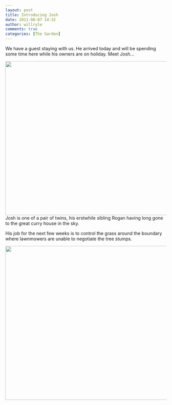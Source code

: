 ```yaml
---
layout: post
title: Introducing Josh
date: 2011-08-07 14:32
author: willryle
comments: true
categories: [The Garden]
---
```

We have a guest staying with us. He arrived today and will be spending some time here while his owners are on holiday. Meet Josh...
<p style="text-align:left;"><!--more--><a href="http://willryle.files.wordpress.com/2011/08/josh-004.jpg" target="_blank"><img class="aligncenter size-full wp-image-747" title="Josh 004" src="http://willryle.files.wordpress.com/2011/08/josh-004.jpg" alt="" width="640" height="480" /></a>Josh is one of a pair of twins, his erstwhile sibling Rogan having long gone to the great curry house in the sky.</p>
His job for the next few weeks is to control the grass around the boundary where lawnmowers are unable to negotiate the tree stumps.
<p style="text-align:center;"><a href="http://willryle.files.wordpress.com/2011/08/josh-005.jpg" target="_blank"><img class="aligncenter size-full wp-image-748" title="Josh" src="http://willryle.files.wordpress.com/2011/08/josh-005.jpg" alt="" width="640" height="480" /></a></p>
